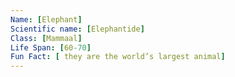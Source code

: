 ```yaml
---
Name: [Elephant]
Scientific name: [Elephantide]  
Class: [Mammaal]  
Life Span: [60-70]  
Fun Fact: [ they are the world’s largest animal]  
---
```


